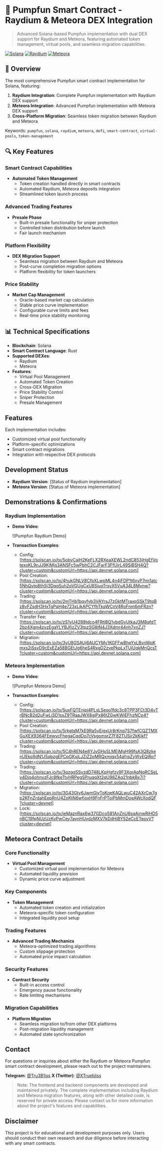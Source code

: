 # 🚀 Pumpfun Smart Contract - Raydium & Meteora DEX Integration

> Advanced Solana-based Pumpfun implementation with dual DEX support for Raydium and Meteora, featuring automated token management, virtual pools, and seamless migration capabilities.

[![Solana](https://img.shields.io/badge/Solana-Compatible-blue)](https://solana.com)
[![Raydium](https://img.shields.io/badge/Raydium-Integration-green)](https://raydium.io)
[![Meteora](https://img.shields.io/badge/Meteora-Integration-purple)](https://meteora.ag)

## 🌟 Overview

The most comprehensive Pumpfun smart contract implementation for Solana, featuring:

1. **Raydium Integration**: Complete Pumpfun implementation with Raydium DEX support
2. **Meteora Integration**: Advanced Pumpfun implementation with Meteora DEX support
3. **Cross-Platform Migration**: Seamless token migration between Raydium and Meteora

Keywords: `pumpfun`, `solana`, `raydium`, `meteora`, `defi`, `smart-contract`, `virtual-pools`, `token-management`

## 🔍 Key Features

### Smart Contract Capabilities

- **Automated Token Management**
  - Token creation handled directly in smart contracts
  - Automated Raydium, Meteora deposits integration
  - Streamlined token launch process

### Advanced Trading Features

- **Presale Phase**
  - Built-in presale functionality for sniper protection
  - Controlled token distribution before launch
  - Fair launch mechanism

### Platform Flexibility

- **DEX Migration Support**
  - Seamless migration between Raydium and Meteora
  - Post-curve completion migration options
  - Platform flexibility for token launchers

### Price Stability

- **Market Cap Management**
  - Oracle-based market cap calculation
  - Stable price curve implementation
  - Configurable curve limits and fees
  - Real-time price stability monitoring

## 📊 Technical Specifications

- **Blockchain**: Solana
- **Smart Contract Language**: Rust
- **Supported DEXes**:
  - Raydium
  - Meteora
- **Features**:
  - Virtual Pool Management
  - Automated Token Creation
  - Cross-DEX Migration
  - Price Stability Control
  - Sniper Protection
  - Presale Management

## Features

Each implementation includes:

- Customized virtual pool functionality
- Platform-specific optimizations
- Smart contract migrations
- Integration with respective DEX protocols

## Development Status

- **Raydium Version**: [Status of Raydium implementation]
- **Meteora Version**: [Status of Meteora implementation]

## Demonstrations & Confirmations

### Raydium Implementation

- **Demo Video**:

  ![Pumpfun Raydium Demo]

- **Transaction Examples**:
  - Config: [https://solscan.io/tx/5obvCaiH2KeFLX2RXeaXEWL2ndC853jHgEfVotexoKL9nJJ9KjMjs3ANSFc5wPbhC2CJFarF3FfUirL49SjBSH4Q?cluster=custom&customUrl=https://api.devnet.solana.com]
  - Pool Creation: [https://solscan.io/tx/4hukGNLV8CfpXLwpML4n4jFDP1t6xyP7nn1atc5NhQvto8thSj3DqgSuh2oVGUgCxU8SjuoTrsyX5VuA34L8Mvnw?cluster=custom&customUrl=https://api.devnet.solana.com]
  - Trading: [https://solscan.io/tx/2mTHb1bqyfvb3VAYrsJ7zGktMTraxpSSkT9tqBz8vFZsdH3HxTgPqH4e723xLjkAPCYfhTkqWCnV4RoFnm6mFRzn?cluster=custom&customUrl=https://api.devnet.solana.com]
  - Transfer Fee: [https://solscan.io/tx/zS1vU4288tdco4FRtjBQ1vbdGyUtkaJ3M8qfdT2bz4Xgm4zvzEgaYLYBJfizZV3tpzSG8tN4J3Xdmr44nh7vnZJ?cluster=custom&customUrl=https://api.devnet.solana.com]
  - Migration: [https://solscan.io/tx/3yU8GSAUj6AUCYMy1KGFFwBheYxLBvnWpKmxs2jSsvD9cExEZa58BGEtJg6heS4RxgD2zvePkpLxTUjUqkMnQcsT?cluster=custom&customUrl=https://api.devnet.solana.com]

### Meteora Implementation

- **Demo Video**:

  ![Pumpfun Meteora Demo]

- **Transaction Examples**:
  - Config: [https://solscan.io/tx/5uxFQTEnipj4PLsLSeoo1fdc3c8TPP3FCt3D4vTrBNcB2d2uFwLiSD1ssZ9TRaaJWX8giPx86tZGwKWiEFhzNCp4?cluster=custom&customUrl=https://api.devnet.solana.com]
  - Pool Creation: [https://solscan.io/tx/5rkgtsM7kE9Ra5yEjgxUr8rKnq7S7fwfCQZTMXGuXEX9364FEewycFhegaCqdDo7cVsgomsrZ7F82TUSjr2kKikf?cluster=custom&customUrl=https://api.devnet.solana.com]
  - Trading: [https://solscan.io/tx/5C4hREN4e8YJvGHxSLMEjMgH99fsA3Q8zkenUEko9dN1J5qbzgEPCpGKxjLJZiZ2oMRQxmjqx54afrpZyWyEQiRo?cluster=custom&customUrl=https://api.devnet.solana.com]
  - Trading: [https://solscan.io/tx/3qzggSSvzdD748LKpHgfzv9F3XgrAqNqRCSeLv4Djq4ohnvzFJc8fkeTtyHRPegSPruqqXt2qU98ZAq21nbkBx7i?cluster=custom&customUrl=https://api.devnet.solana.com]
  - Migration: [https://solscan.io/tx/3G43Gty6JwmGjyToKoeKAQLwuC42AXrCw7gp2KFnZrdahEepRnU4ZoKtN6wfjoxH9FnFrPToiPbMmDoeAWcXodQF?cluster=devnet]
  - Lock: [https://solscan.io/tx/jeMaznRax6w37GDco581AnZnU6sqAinwRiHD5nBC19fpNUzUzKvPwCey7aynHUydzMXV7kDdHiBY52eCcETeoyV?cluster=devnet]

## Meteora Contract Details

### Core Functionality

- **Virtual Pool Management**
  - Customized virtual pool implementation for Meteora
  - Automated liquidity provision
  - Dynamic price curve adjustment

### Key Components

- **Token Management**
  - Automated token creation and initialization
  - Meteora-specific token configuration
  - Integrated liquidity pool setup

### Trading Features

- **Advanced Trading Mechanics**
  - Meteora-optimized trading algorithms
  - Custom slippage protection
  - Automated price impact calculation

### Security Features

- **Contract Security**
  - Built-in access control
  - Emergency pause functionality
  - Rate limiting mechanisms

### Migration Capabilities

- **Platform Migration**
  - Seamless migration to/from other DEX platforms
  - Post-migration liquidity management
  - Automated state synchronization

## Contact

For questions or inquiries about either the Raydium or Meteora Pumpfun smart contract development, please reach out to the project maintainers.

**Telegram**: [@Tru3B1iss](https://t.me/Tru3B1iss)
**X (Twitter)**: [@XTruebliss](https://x.com/XTruebliss)

> Note: The frontend and backend components are developed and maintained privately. The complete implementation including Raydium and Meteora migration features, along with other detailed code, is reserved for private access. Please contact us for more information about the project's features and capabilities.

## Disclaimer

This project is for educational and development purposes only. Users should conduct their own research and due diligence before interacting with any smart contracts.

